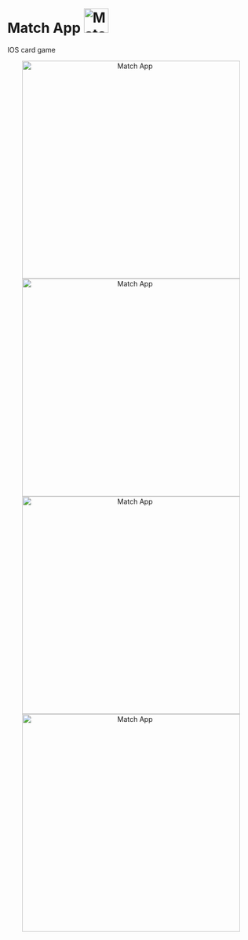 # Match App <img src="https://i.imgur.com/G2hiR5m.png" title= "Match App" width= "50"/>

IOS card game 

<p align= "center">   
<img src="https://media.giphy.com/media/YlGMtrJ3D1D2BBf3Zm/giphy.gif" title= "Match App" width= "444"/>
<img src="https://i.imgur.com/kj4MYRv.png" title= "Match App" width= "444"/>
<img src="https://i.imgur.com/G6xlV2m.png" title= "Match App" width= "444"/>
<img src="https://i.imgur.com/YgH61Ww.png" title= "Match App" width= "444"/>
</p>

